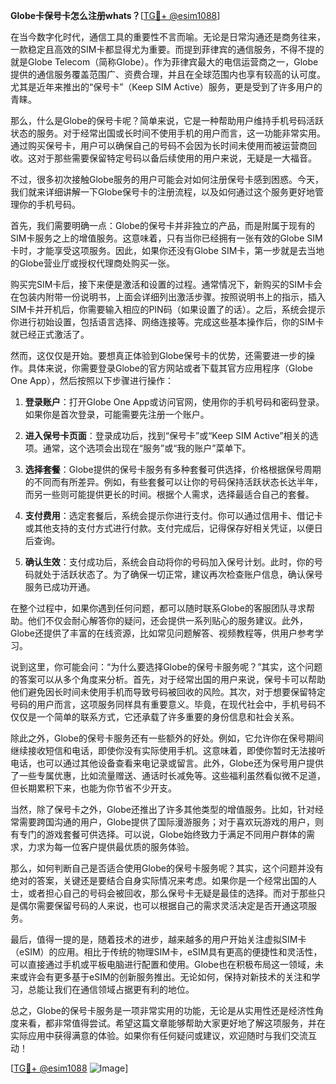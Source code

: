 **Globe卡保号卡怎么注册whats？**[[TG💪+ @esim1088](https://t.me/s/esim1088)]

在当今数字化时代，通信工具的重要性不言而喻。无论是日常沟通还是商务往来，一款稳定且高效的SIM卡都显得尤为重要。而提到菲律宾的通信服务，不得不提的就是Globe Telecom（简称Globe）。作为菲律宾最大的电信运营商之一，Globe提供的通信服务覆盖范围广、资费合理，并且在全球范围内也享有较高的认可度。尤其是近年来推出的“保号卡”（Keep SIM Active）服务，更是受到了许多用户的青睐。

那么，什么是Globe的保号卡呢？简单来说，它是一种帮助用户维持手机号码活跃状态的服务。对于经常出国或长时间不使用手机的用户而言，这一功能非常实用。通过购买保号卡，用户可以确保自己的号码不会因为长时间未使用而被运营商回收。这对于那些需要保留特定号码以备后续使用的用户来说，无疑是一大福音。

不过，很多初次接触Globe服务的用户可能会对如何注册保号卡感到困惑。今天，我们就来详细讲解一下Globe保号卡的注册流程，以及如何通过这个服务更好地管理你的手机号码。

首先，我们需要明确一点：Globe的保号卡并非独立的产品，而是附属于现有的SIM卡服务之上的增值服务。这意味着，只有当你已经拥有一张有效的Globe SIM卡时，才能享受这项服务。因此，如果你还没有Globe SIM卡，第一步就是去当地的Globe营业厅或授权代理商处购买一张。

购买完SIM卡后，接下来便是激活和设置的过程。通常情况下，新购买的SIM卡会在包装内附带一份说明书，上面会详细列出激活步骤。按照说明书上的指示，插入SIM卡并开机后，你需要输入相应的PIN码（如果设置了的话）。之后，系统会提示你进行初始设置，包括语言选择、网络连接等。完成这些基本操作后，你的SIM卡就已经正式激活了。

然而，这仅仅是开始。要想真正体验到Globe保号卡的优势，还需要进一步的操作。具体来说，你需要登录Globe的官方网站或者下载其官方应用程序（Globe One App），然后按照以下步骤进行操作：

1. **登录账户**：打开Globe One App或访问官网，使用你的手机号码和密码登录。如果你是首次登录，可能需要先注册一个账户。
   
2. **进入保号卡页面**：登录成功后，找到“保号卡”或“Keep SIM Active”相关的选项。通常，这个选项会出现在“服务”或“我的账户”菜单下。

3. **选择套餐**：Globe提供的保号卡服务有多种套餐可供选择，价格根据保号周期的不同而有所差异。例如，有些套餐可以让你的号码保持活跃状态长达半年，而另一些则可能提供更长的时间。根据个人需求，选择最适合自己的套餐。

4. **支付费用**：选定套餐后，系统会提示你进行支付。你可以通过信用卡、借记卡或其他支持的支付方式进行付款。支付完成后，记得保存好相关凭证，以便日后查询。

5. **确认生效**：支付成功后，系统会自动将你的号码加入保号计划。此时，你的号码就处于活跃状态了。为了确保一切正常，建议再次检查账户信息，确认保号服务已成功开通。

在整个过程中，如果你遇到任何问题，都可以随时联系Globe的客服团队寻求帮助。他们不仅会耐心解答你的疑问，还会提供一系列贴心的服务建议。此外，Globe还提供了丰富的在线资源，比如常见问题解答、视频教程等，供用户参考学习。

说到这里，你可能会问：“为什么要选择Globe的保号卡服务呢？”其实，这个问题的答案可以从多个角度来分析。首先，对于经常出国的用户来说，保号卡可以帮助他们避免因长时间未使用手机而导致号码被回收的风险。其次，对于想要保留特定号码的用户而言，这项服务同样具有重要意义。毕竟，在现代社会中，手机号码不仅仅是一个简单的联系方式，它还承载了许多重要的身份信息和社会关系。

除此之外，Globe的保号卡服务还有一些额外的好处。例如，它允许你在保号期间继续接收短信和电话，即使你没有实际使用手机。这意味着，即使你暂时无法接听电话，也可以通过其他设备查看来电记录或留言。此外，Globe还为保号用户提供了一些专属优惠，比如流量赠送、通话时长减免等。这些福利虽然看似微不足道，但长期累积下来，也能为你节省不少开支。

当然，除了保号卡之外，Globe还推出了许多其他类型的增值服务。比如，针对经常需要跨国沟通的用户，Globe提供了国际漫游服务；对于喜欢玩游戏的用户，则有专门的游戏套餐可供选择。可以说，Globe始终致力于满足不同用户群体的需求，力求为每一位客户提供最优质的服务体验。

那么，如何判断自己是否适合使用Globe的保号卡服务呢？其实，这个问题并没有绝对的答案，关键还是要结合自身实际情况来考虑。如果你是一个经常出国的人士，或者担心自己的号码会被回收，那么保号卡无疑是最佳的选择。而对于那些只是偶尔需要保留号码的人来说，也可以根据自己的需求灵活决定是否开通这项服务。

最后，值得一提的是，随着技术的进步，越来越多的用户开始关注虚拟SIM卡（eSIM）的应用。相比于传统的物理SIM卡，eSIM具有更高的便捷性和灵活性，可以直接通过手机或平板电脑进行配置和使用。Globe也在积极布局这一领域，未来或许会有更多基于eSIM的创新服务推出。无论如何，保持对新技术的关注和学习，总能让我们在通信领域占据更有利的地位。

总之，Globe的保号卡服务是一项非常实用的功能，无论是从实用性还是经济性角度来看，都非常值得尝试。希望这篇文章能够帮助大家更好地了解这项服务，并在实际应用中获得满意的体验。如果你有任何疑问或建议，欢迎随时与我们交流互动！

[[TG💪+ @esim1088](https://t.me/s/esim1088) ![Image](https://i.postimg.cc/4NQfJmqS/Snipaste-2025-05-13-00-14-12.png)]